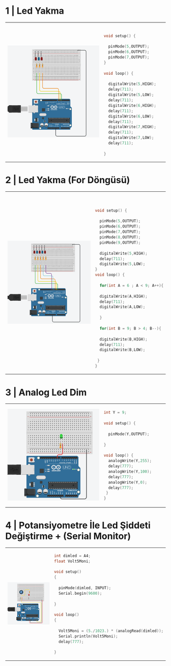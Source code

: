 # 1 | Led Yakma  

<table>
  <tr>
     <td width="60%">
       <p align="center"> <img src="README/1.png" ></img>
    </td>
    <td width="50%"> 
      
```c++
    
void setup() {

  pinMode(5,OUTPUT);
  pinMode(6,OUTPUT);
  pinMode(7,OUTPUT);
}

void loop() {

  digitalWrite(5,HIGH);
  delay(711);
  digitalWrite(5,LOW);
  delay(711);
  digitalWrite(6,HIGH);
  delay(711);
  digitalWrite(6,LOW);
  delay(711);
  digitalWrite(7,HIGH);
  delay(711);
  digitalWrite(7,LOW);
  delay(711);

}
```
    
  </td>
  </tr>
</table>

# 2 | Led Yakma (For Döngüsü)

<table>
  <tr>
     <td width="60%">
       <p align="center"> <img src="README/2.png"></img>
    </td>
    <td width="50%"> 
      
```c++


void setup() {

  pinMode(5,OUTPUT);
  pinMode(6,OUTPUT);
  pinMode(7,OUTPUT);
  pinMode(8,OUTPUT);
  pinMode(9,OUTPUT);
  
  digitalWrite(5,HIGH);
  delay(711);
  digitalWrite(5,LOW);
}
void loop() {
  
  for(int A = 6 ; A < 9; A++){

  digitalWrite(A,HIGH);
  delay(711);
  digitalWrite(A,LOW);

  }

  for(int B = 9; B > 4; B--){
  
  digitalWrite(B,HIGH);
  delay(711);
  digitalWrite(B,LOW);
    
 }
}

```
  </td>
  </tr>
</table>

# 3 | Analog Led Dim  

<table>
  <tr>
     <td width="60%">
       <p align="center"> <img src="README/3.png" ></img>
    </td>
    <td width="50%"> 
      
```c++
int Y = 9;

void setup() {
 
  pinMode(Y,OUTPUT);

}

void loop() {
  analogWrite(Y,255);
  delay(777);
  analogWrite(Y,100);
  delay(777);
  analogWrite(Y,0);
  delay(777);
 }
}
```
    
  </td>
  </tr>
</table>


# 4 | Potansiyometre İle Led Şiddeti Değiştirme + (Serial Monitor)
<table>
  <tr>
     <td width="80%">
       <p align="center"> <img src="README/4.png" width="100%" ></img>
    </td>
    <td width="20%"> 
      
```c++
int dimled = A4;
float Volt5Moni;

void setup()
{

  pinMode(dimled, INPUT);
  Serial.begin(9600);

}

void loop()
{

  Volt5Moni = (5./1023.) * (analogRead(dimled));
  Serial.println(Volt5Moni);
  delay(777);

}

```
    
  </td>
  </tr>
</table>

